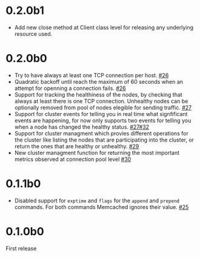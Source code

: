 0.2.0b1
=======
- Add new close method at Client class level for releasing any underlying resource used.

0.2.0b0
=======
- Try to have always at least one TCP connection per host. [#26](https://github.com/pfreixes/emcache/pull/26)
- Quadratic backoff until reach the maximum of 60 seconds when an attempt for openning a connection
  fails. [#26](https://github.com/pfreixes/emcache/pull/26)
- Support for tracking the healthiness of the nodes, by checking that always at least there is
  one TCP connection. Unhealthy nodes can be optionally removed from pool of nodes elegible for sending
  traffic. [#27](https://github.com/pfreixes/emcache/pull/27)
- Support for cluster events for telling you in real time what signfificant events are happening,
  for now only supports two events for telling you when a node has changed the healthy status. [#27](https://github.com/pfreixes/emcache/pull/27)[#32](https://github.com/pfreixes/emcache/pull/32)
- Support for cluster managment which provies different operations for the cluster like listing the nodes
  that are participating into the cluster, or return the ones that are healthy or unhealthy. [#29](https://github.com/pfreixes/emcache/pull/29)
- New cluster managment function for returning the most important metrics observed at connection pool
  level [#30](https://github.com/pfreixes/emcache/pull/30)

0.1.1b0
=======
- Disabled support for `exptime` and `flags` for the `append` and `prepend` commands. For both commands
  Memcached ignores their value. [#25](https://github.com/pfreixes/emcache/pull/25)

0.1.0b0
=======
First release
